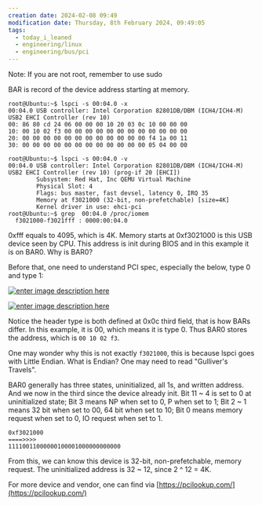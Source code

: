 ```yaml
---
creation date: 2024-02-08 09:49
modification date: Thursday, 8th February 2024, 09:49:05
tags:
  - today_i_leaned
  - engineering/linux
  - engineering/bus/pci
---
```

Note: If you are not root, remember to use sudo

BAR is record of the device address starting at memory.

```
root@Ubuntu:~$ lspci -s 00:04.0 -x
00:04.0 USB controller: Intel Corporation 82801DB/DBM (ICH4/ICH4-M) USB2 EHCI Controller (rev 10)
00: 86 80 cd 24 06 00 00 00 10 20 03 0c 10 00 00 00
10: 00 10 02 f3 00 00 00 00 00 00 00 00 00 00 00 00
20: 00 00 00 00 00 00 00 00 00 00 00 00 f4 1a 00 11
30: 00 00 00 00 00 00 00 00 00 00 00 00 05 04 00 00

root@Ubuntu:~$ lspci -s 00:04.0 -v
00:04.0 USB controller: Intel Corporation 82801DB/DBM (ICH4/ICH4-M) USB2 EHCI Controller (rev 10) (prog-if 20 [EHCI])
        Subsystem: Red Hat, Inc QEMU Virtual Machine
        Physical Slot: 4
        Flags: bus master, fast devsel, latency 0, IRQ 35
        Memory at f3021000 (32-bit, non-prefetchable) [size=4K]
        Kernel driver in use: ehci-pci
root@Ubuntu:~$ grep  00:04.0 /proc/iomem
  f3021000-f3021fff : 0000:00:04.0
```

0xfff equals to 4095, which is 4K. Memory starts at 0xf3021000 is this USB device seen by CPU. This address is init during BIOS and in this example it is on BAR0. Why is BAR0?

Before that, one need to understand PCI spec, especially the below, type 0 and type 1:

[![enter image description here](https://i.stack.imgur.com/clgM1.png)](https://i.stack.imgur.com/clgM1.png)

[![enter image description here](https://i.stack.imgur.com/f7GEA.png)](https://i.stack.imgur.com/f7GEA.png)

Notice the header type is both defined at 0x0c third field, that is how BARs differ. In this example, it is 00, which means it is type 0. Thus BAR0 stores the address, which is `00 10 02 f3`. 

One may wonder why this is not exactly `f3021000`, this is because lspci goes with Little Endian. What is Endian? One may need to read "Gulliver's Travels".

BAR0 generally has three states, uninitialized, all 1s, and written address. And we now in the third since the device already init. Bit 11 ~ 4 is set to 0 at uninitialized state; Bit 3 means NP when set to 0, P when set to 1; Bit 2 ~ 1 means 32 bit when set to 00, 64 bit when set to 10; Bit 0 means memory request when set to 0, IO request when set to 1.

```
0xf3021000
====>>>>
11110011000000100001000000000000
```

From this, we can know this device is 32-bit, non-prefetchable, memory request. The uninitialized address is 32 ~ 12, since 2 ^ 12 = 4K.

For more device and vendor, one can find via [https://pcilookup.com/](https://pcilookup.com/)